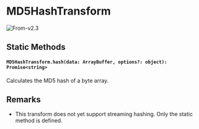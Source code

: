 # MD5HashTransform

<p class="badges">
  <img src="https://img.shields.io/badge/From-v2.3-blue.svg?style=flat-square" alt="From-v2.3" /> 
</p>

## Static Methods

#### `MD5HashTransform.hash(data: ArrayBuffer, options?: object): Promise<string>`

Calculates the MD5 hash of a byte array.

## Remarks

- This transform does not yet support streaming hashing. Only the static method is defined.
